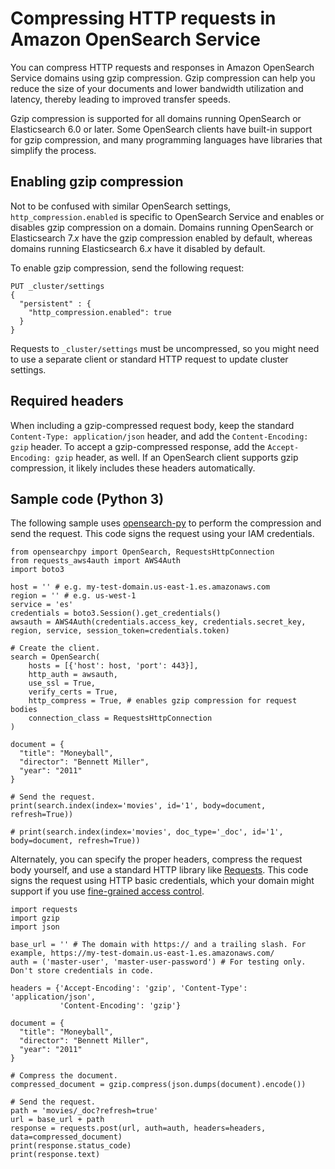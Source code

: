 # Compressing HTTP requests in Amazon OpenSearch Service<a name="gzip"></a>

You can compress HTTP requests and responses in Amazon OpenSearch Service domains using gzip compression\. Gzip compression can help you reduce the size of your documents and lower bandwidth utilization and latency, thereby leading to improved transfer speeds\.

Gzip compression is supported for all domains running OpenSearch or Elasticsearch 6\.0 or later\. Some OpenSearch clients have built\-in support for gzip compression, and many programming languages have libraries that simplify the process\.

## Enabling gzip compression<a name="gzip-enable"></a>

Not to be confused with similar OpenSearch settings, `http_compression.enabled` is specific to OpenSearch Service and enables or disables gzip compression on a domain\. Domains running OpenSearch or Elasticsearch 7\.*x* have the gzip compression enabled by default, whereas domains running Elasticsearch 6\.*x* have it disabled by default\.

To enable gzip compression, send the following request:

```
PUT _cluster/settings
{
  "persistent" : {
    "http_compression.enabled": true
  }
}
```

Requests to `_cluster/settings` must be uncompressed, so you might need to use a separate client or standard HTTP request to update cluster settings\.

## Required headers<a name="gzip-headers"></a>

When including a gzip\-compressed request body, keep the standard `Content-Type: application/json` header, and add the `Content-Encoding: gzip` header\. To accept a gzip\-compressed response, add the `Accept-Encoding: gzip` header, as well\. If an OpenSearch client supports gzip compression, it likely includes these headers automatically\.

## Sample code \(Python 3\)<a name="gzip-code"></a>

The following sample uses [opensearch\-py](https://pypi.org/project/opensearch-py/) to perform the compression and send the request\. This code signs the request using your IAM credentials\. 

```
from opensearchpy import OpenSearch, RequestsHttpConnection
from requests_aws4auth import AWS4Auth
import boto3

host = '' # e.g. my-test-domain.us-east-1.es.amazonaws.com
region = '' # e.g. us-west-1
service = 'es'
credentials = boto3.Session().get_credentials()
awsauth = AWS4Auth(credentials.access_key, credentials.secret_key, region, service, session_token=credentials.token)

# Create the client.
search = OpenSearch(
    hosts = [{'host': host, 'port': 443}],
    http_auth = awsauth,
    use_ssl = True,
    verify_certs = True,
    http_compress = True, # enables gzip compression for request bodies
    connection_class = RequestsHttpConnection
)

document = {
  "title": "Moneyball",
  "director": "Bennett Miller",
  "year": "2011"
}

# Send the request.
print(search.index(index='movies', id='1', body=document, refresh=True))

# print(search.index(index='movies', doc_type='_doc', id='1', body=document, refresh=True))
```

Alternately, you can specify the proper headers, compress the request body yourself, and use a standard HTTP library like [Requests](https://2.python-requests.org)\. This code signs the request using HTTP basic credentials, which your domain might support if you use [fine\-grained access control](fgac.md)\.

```
import requests
import gzip
import json

base_url = '' # The domain with https:// and a trailing slash. For example, https://my-test-domain.us-east-1.es.amazonaws.com/
auth = ('master-user', 'master-user-password') # For testing only. Don't store credentials in code.

headers = {'Accept-Encoding': 'gzip', 'Content-Type': 'application/json',
           'Content-Encoding': 'gzip'}

document = {
  "title": "Moneyball",
  "director": "Bennett Miller",
  "year": "2011"
}

# Compress the document.
compressed_document = gzip.compress(json.dumps(document).encode())

# Send the request.
path = 'movies/_doc?refresh=true'
url = base_url + path
response = requests.post(url, auth=auth, headers=headers, data=compressed_document)
print(response.status_code)
print(response.text)
```
